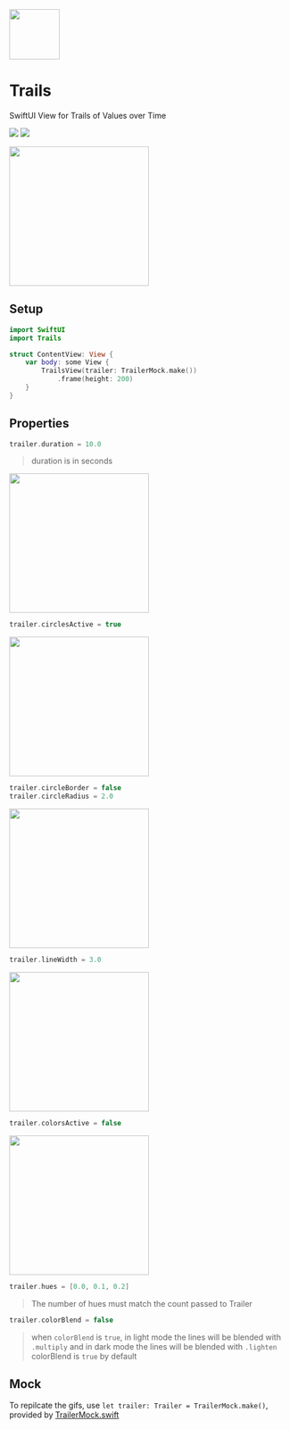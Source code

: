 <img src="http://hexagons.net/external/trails/trails_icon.png" width="90" />

# Trails

SwiftUI View for Trails of Values over Time

![](http://hexagons.net/external/trails/trails_demo_light_crop.gif)
![](http://hexagons.net/external/trails/trails_demo_dark.gif)


<img src="http://hexagons.net/external/trails/trails_property_default.png" width="250" />

## Setup

~~~~swift
import SwiftUI
import Trails
~~~~

~~~~swift 
struct ContentView: View {
    var body: some View {
        TrailsView(trailer: TrailerMock.make())
            .frame(height: 200)
    }
}
~~~~

## Properties

~~~~swift 
trailer.duration = 10.0
~~~~

> duration is in seconds


<img src="http://hexagons.net/external/trails/trails_property_circles_active.png" width="250" />

~~~~swift 
trailer.circlesActive = true
~~~~

<img src="http://hexagons.net/external/trails/trails_property_circles_border_and_radius.png" width="250" />

~~~~swift 
trailer.circleBorder = false
trailer.circleRadius = 2.0
~~~~


<img src="http://hexagons.net/external/trails/trails_property_line_width.png" width="250" />

~~~~swift 
trailer.lineWidth = 3.0
~~~~


<img src="http://hexagons.net/external/trails/trails_property_color_not_active.png" width="250" />

~~~~swift 
trailer.colorsActive = false
~~~~

<img src="http://hexagons.net/external/trails/trails_property_hues.png" width="250" />

~~~~swift 
trailer.hues = [0.0, 0.1, 0.2]
~~~~

> The number of hues must match the count passed to Trailer

~~~~swift 
trailer.colorBlend = false
~~~~

> when `colorBlend` is `true`, in light mode the lines will be blended with `.multiply` and in dark mode the lines will be blended with `.lighten`
> colorBlend is `true` by default

## Mock

To repilcate the gifs, use `let trailer: Trailer = TrailerMock.make()`, provided by [TrailerMock.swift](https://github.com/hexagons/Trails/blob/master/Sources/Trails/Controller/TrailerMock.swift)
